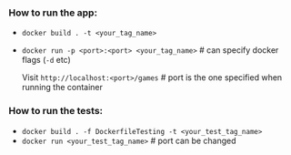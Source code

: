 ### How to run the app:
* `docker build . -t <your_tag_name>`
* `docker run -p <port>:<port> <your_tag_name>`  # can specify docker flags (`-d` etc)

    Visit `http://localhost:<port>/games`  # port is the one specified when running the container
    
### How to run the tests:
* `docker build . -f DockerfileTesting -t <your_test_tag_name>`
* `docker run <your_test_tag_name>`  # port can be changed
 
